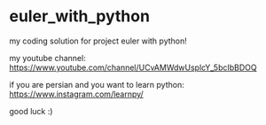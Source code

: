 # euler_with_python
my coding solution for project euler  with python! 

my youtube channel:
https://www.youtube.com/channel/UCvAMWdwUsplcY_5bcIbBDOQ

if you are persian and you want to learn python:
https://www.instagram.com/learnpy/

good luck :)
